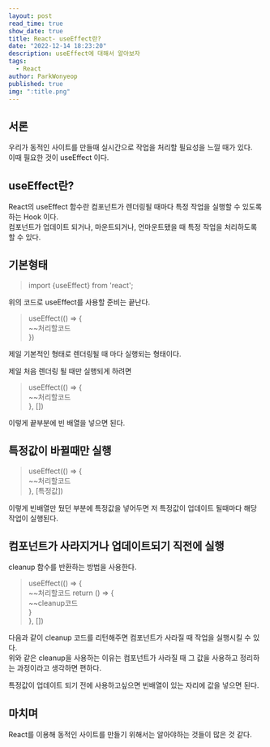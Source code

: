 ```yaml
---
layout: post
read_time: true
show_date: true
title: React- useEffect란?
date: "2022-12-14 18:23:20"
description: useEffect에 대해서 알아보자
tags:
  - React
author: ParkWonyeop
published: true
img: ":title.png"
---
```


## 서론

우리가 동적인 사이트를 만들때 실시간으로 작업을 처리할 필요성을 느낄 때가 있다.  
이때 필요한 것이 useEffect 이다.  

## useEffect란?

React의 useEffect 함수란 컴포넌트가 렌더링될 때마다 특정 작업을 실행할 수 있도록하는 Hook 이다.  
컴포넌트가 업데이트 되거나, 마운트되거나, 언마운트됐을 때 특정 작업을 처리하도록 할 수 있다.  


## 기본형태

> import {useEffect} from 'react';  

위의 코드로 useEffect를 사용할 준비는 끝난다.  

> useEffect(() => {  
>     ~~처리할코드  
> })  

제일 기본적인 형태로 렌더링될 때 마다 실행되는 형태이다.  

제일 처음 렌더링 될 때만 실행되게 하려면

> useEffect(() => {  
>     ~~처리할코드  
> }, [])  

이렇게 끝부분에 빈 배열을 넣으면 된다.  

## 특정값이 바뀔때만 실행

> useEffect(() => {  
>     ~~처리할코드  
> }, [특정값])  

이렇게 빈배열만 뒀던 부분에 특정값을 넣어두면 저 특정값이 업데이트 될때마다 해당 작업이 실행된다.  


## 컴포넌트가 사라지거나 업데이트되기 직전에 실행

cleanup 함수를 반환하는 방법을 사용한다.  

> useEffect(() => {  
>     ~~처리할코드
>     return () => {  
>       ~~cleanup코드  
>     }  
> }, [])  

다음과 같이 cleanup 코드를 리턴해주면 컴포넌트가 사라질 때 작업을 실행시킬 수 있다.  
위와 같은 cleanup을 사용하는 이유는 컴포넌트가 사라질 때 그 값을 사용하고 정리하는 과정이라고 생각하면 편하다.  

특정값이 업데이트 되기 전에 사용하고싶으면 빈배열이 있는 자리에 값을 넣으면 된다.  

## 마치며

React를 이용해 동적인 사이트를 만들기 위해서는 알아야하는 것들이 많은 것 같다.  
